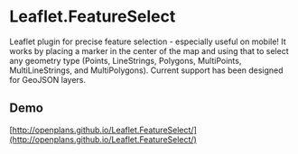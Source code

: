 # Leaflet.FeatureSelect

Leaflet plugin for precise feature selection - especially useful on mobile! It
works by placing a marker in the center of the map and using that to select
any geometry type (Points, LineStrings, Polygons, MultiPoints,
MultiLineStrings, and MultiPolygons). Current support has been designed for
GeoJSON layers.


## Demo

[http://openplans.github.io/Leaflet.FeatureSelect/](http://openplans.github.io/Leaflet.FeatureSelect/)
